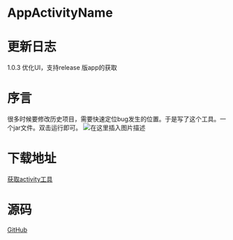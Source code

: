 # AppActivityName
# 更新日志
1.0.3  优化UI，支持release 版app的获取

# 序言
很多时候要修改历史项目，需要快速定位bug发生的位置。于是写了这个工具。一个jar文件。双击运行即可。
![在这里插入图片描述](https://img-blog.csdnimg.cn/4b0f7fd4d4e84c799d243bd2dd0b8ced.png?x-oss-process=image/watermark,type_ZHJvaWRzYW5zZmFsbGJhY2s,shadow_50,text_Q1NETiBALVNPTE8t,size_20,color_FFFFFF,t_70,g_se,x_16)
# 下载地址
[获取activity工具](https://raw.githubusercontent.com/zhuguohui/AppActivityName/master/realse/GetActivityName.jar)

# 源码
[GitHub](https://github.com/zhuguohui/AppActivityName)
